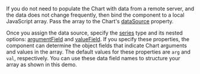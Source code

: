 If you do not need to populate the Chart with data from a remote server, and the data does not change frequently, then bind the component to a local JavaScript array. Pass the array to the Chart's [dataSource](/Documentation/ApiReference/UI_Components/dxChart/Configuration/#dataSource) property. 
<!--split-->

Once you assign the data source, specify the [series](/Documentation/ApiReference/UI_Components/dxChart/Configuration/series/) type and its nested options: [argumentField](/Documentation/ApiReference/UI_Components/dxChart/Configuration/series/#argumentField) and [valueField](/Documentation/ApiReference/UI_Components/dxChart/Configuration/series/#valueField). If you specify these properties, the component can determine the object fields that indicate Chart arguments and values in the array. The default values for these properties are `arg` and `val`, respectively. You can use these data field names to structure your array as shown in this demo.